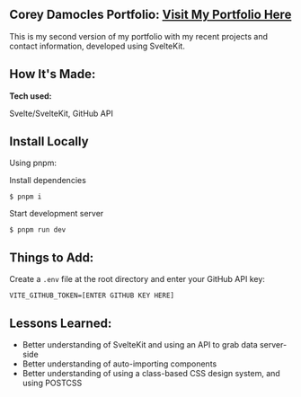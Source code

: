 ## Corey Damocles Portfolio: [Visit My Portfolio Here](https://coreydamocles.vercel.app/)

This is my second version of my portfolio with my recent projects and contact information, developed using SvelteKit.

## How It's Made:

**Tech used:**

Svelte/SvelteKit, GitHub API

## Install Locally

Using pnpm:

Install dependencies

```
$ pnpm i
```

Start development server

```
$ pnpm run dev
```

## Things to Add:

Create a `.env` file at the root directory and enter your GitHub API key:

```
VITE_GITHUB_TOKEN=[ENTER GITHUB KEY HERE]
```

## Lessons Learned:

- Better understanding of SvelteKit and using an API to grab data server-side
- Better understanding of auto-importing components
- Better understanding of using a class-based CSS design system, and using POSTCSS
